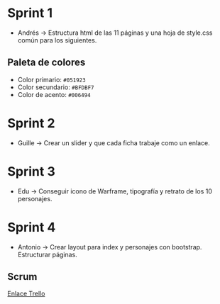 # Sprint 1
- Andrés &rarr; Estructura html de las 11 páginas y una hoja de style.css común para los siguientes.

## Paleta de colores
- Color primario: `#051923`
- Color secundario: `#BFDBF7`
- Color de acento: `#006494`
# Sprint 2
- Guille &rarr; Crear un slider y que cada ficha trabaje como un enlace.
# Sprint 3
- Edu &rarr; Conseguir icono de Warframe, tipografía y retrato de los 10 personajes.
# Sprint 4
- Antonio &rarr; Crear layout para index y personajes con bootstrap. Estructurar páginas.
## Scrum
[Enlace Trello](https://trello.com/b/19iF0Ymg/proyectoets)

